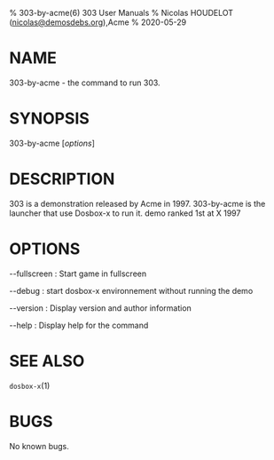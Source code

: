 % 303-by-acme(6) 303 User Manuals
% Nicolas HOUDELOT (nicolas@demosdebs.org),Acme
% 2020-05-29

# NAME
303-by-acme - the command to run 303.

# SYNOPSIS
303-by-acme [*options*]

# DESCRIPTION
303 is a demonstration released by Acme in 1997.
303-by-acme is the launcher that use Dosbox-x to run it.
demo ranked 1st at X 1997

# OPTIONS
\--fullscreen
:   Start game in fullscreen

\--debug
:   start dosbox-x environnement without running the demo

\--version
:   Display version and author information

\--help
:   Display help for the command

# SEE ALSO
`dosbox-x`(1)

# BUGS
No known bugs.
